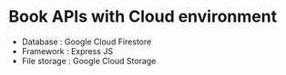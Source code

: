 # Book APIs with Cloud environment

* Database : Google Cloud Firestore
* Framework : Express JS
* File storage : Google Cloud Storage
